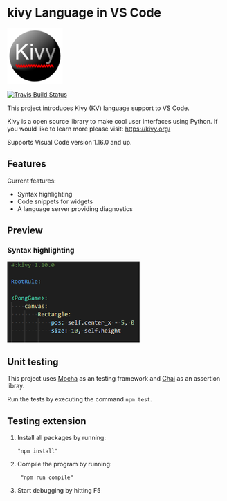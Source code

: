 # kivy Language in VS Code

  ![alt text](icon.png "icon")

[![Travis Build Status](https://travis-ci.org/BattleBas/kivy-vscode.svg?branch=master)](https://travis-ci.org/BattleBas/kivy-vscode)

This project introduces Kivy (KV) language support to VS Code.

Kivy is a open source library to make cool user interfaces using Python.
If you would like to learn more please visit: https://kivy.org/

Supports Visual Code version 1.16.0 and up.

## Features

Current features:

* Syntax highlighting
* Code snippets for widgets
* A language server providing diagnostics

## Preview

### Syntax highlighting

![Syntax highlighting](https://raw.githubusercontent.com/BattleBas/kivy-vscode/master/screenshots/syntax_highlighting_example.PNG "Example of syntax highlighting")

## Unit testing

This project uses [Mocha](http://mochajs.org/) as an testing framework and [Chai](http://chaijs.com/) as an assertion libray.

Run the tests by executing the command `npm test`.

## Testing extension

1. Install all packages by running:

       "npm install"

2. Compile the program by running:

        "npm run compile"

3. Start debugging by hitting F5